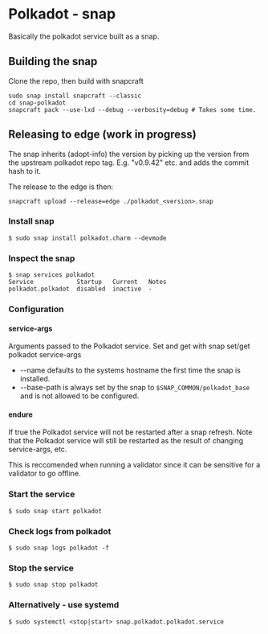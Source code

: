 # Polkadot - snap

Basically the polkadot service built as a snap.

## Building the snap
Clone the repo, then build with snapcraft

    sudo snap install snapcraft --classic
    cd snap-polkadot
    snapcraft pack --use-lxd --debug --verbosity=debug # Takes some time.

## Releasing to edge (work in progress)
The snap inherits (adopt-info) the version by picking up the version from the upstream polkadot repo tag.
E.g. "v0.9.42" etc. and adds the commit hash to it.

The release to the edge is then:

    snapcraft upload --release=edge ./polkadot_<version>.snap
    
### Install snap

    $ sudo snap install polkadot.charm --devmode

### Inspect the snap

    $ snap services polkadot
    Service            Startup   Current   Notes
    polkadot.polkadot  disabled  inactive  -

### Configuration

#### service-args

Arguments passed to the Polkadot service. Set and get with snap set/get polkadot service-args 

* --name defaults to the systems hostname the first time the snap is installed.
* --base-path is always set by the snap to `$SNAP_COMMON/polkadot_base` and is not allowed to be configured.

#### endure

If true the Polkadot service will not be restarted after a snap refresh.
Note that the Polkadot service will still be restarted as the result of changing service-args, etc.

This is reccomended when running a validator since it can be sensitive for a validator to go offline.

### Start the service

    $ sudo snap start polkadot

### Check logs from polkadot

    $ sudo snap logs polkadot -f

### Stop the service

    $ sudo snap stop polkadot

### Alternatively - use systemd

    $ sudo systemctl <stop|start> snap.polkadot.polkadot.service 
